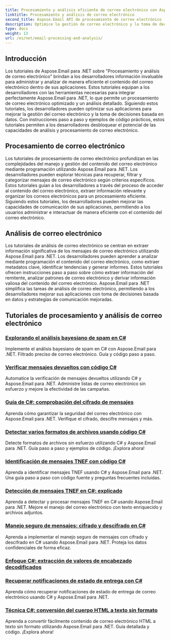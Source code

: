 ```yaml
---
title: Procesamiento y análisis eficiente de correo electrónico con Aspose.Email para .NET
linktitle: Procesamiento y análisis de correo electrónico
second_title: Aspose.Email API de procesamiento de correo electrónico .NET
description: Optimice la gestión de correo electrónico y la toma de decisiones de su aplicación con los tutoriales de Aspose.Email para .NET sobre procesamiento optimizado de correo electrónico y análisis detallados. Aprenda a recuperar, organizar y analizar el contenido del correo electrónico mediante programación. Explore ejemplos prácticos para mejorar la comunicación y las estrategias basadas en datos.
type: docs
weight: 13
url: /es/net/email-processing-and-analysis/
---
```


## Introducción

Los tutoriales de Aspose.Email para .NET sobre "Procesamiento y análisis de correo electrónico" brindan a los desarrolladores información invaluable para administrar y analizar de manera eficiente el contenido del correo electrónico dentro de sus aplicaciones. Estos tutoriales equipan a los desarrolladores con las herramientas necesarias para integrar perfectamente Aspose.Email para .NET, lo que permite un procesamiento de correo electrónico optimizado y un análisis detallado. Siguiendo estos tutoriales, los desarrolladores pueden optimizar sus aplicaciones para mejorar la gestión del correo electrónico y la toma de decisiones basada en datos. Con instrucciones paso a paso y ejemplos de código prácticos, estos tutoriales permiten a los desarrolladores desbloquear el potencial de las capacidades de análisis y procesamiento de correo electrónico.

## Procesamiento de correo electrónico

Los tutoriales de procesamiento de correo electrónico profundizan en las complejidades del manejo y gestión del contenido del correo electrónico mediante programación utilizando Aspose.Email para .NET. Los desarrolladores pueden explorar técnicas para recuperar, filtrar y categorizar mensajes de correo electrónico según criterios específicos. Estos tutoriales guían a los desarrolladores a través del proceso de acceder al contenido del correo electrónico, extraer información relevante y organizar los correos electrónicos para un procesamiento eficiente. Siguiendo estos tutoriales, los desarrolladores pueden mejorar las capacidades de comunicación de sus aplicaciones, permitiendo a los usuarios administrar e interactuar de manera eficiente con el contenido del correo electrónico.

## Análisis de correo electrónico

Los tutoriales de análisis de correo electrónico se centran en extraer información significativa de los mensajes de correo electrónico utilizando Aspose.Email para .NET. Los desarrolladores pueden aprender a analizar mediante programación el contenido del correo electrónico, como extraer metadatos clave, identificar tendencias y generar informes. Estos tutoriales ofrecen instrucciones paso a paso sobre cómo extraer información del remitente, analizar patrones de correo electrónico y derivar información valiosa del contenido del correo electrónico. Aspose.Email para .NET simplifica las tareas de análisis de correo electrónico, permitiendo a los desarrolladores mejorar sus aplicaciones con toma de decisiones basada en datos y estrategias de comunicación mejoradas.

## Tutoriales de procesamiento y análisis de correo electrónico
### [Explorando el análisis bayesiano de spam en C#](./exploring-bayesian-spam-analysis-in-csharp/)
Implemente el análisis bayesiano de spam en C# con Aspose.Email para .NET. Filtrado preciso de correo electrónico. Guía y código paso a paso.
### [Verificar mensajes devueltos con código C#](./verifying-bounced-messages-with-csharp-code/)
Automatice la verificación de mensajes devueltos utilizando C# y Aspose.Email para .NET. Administre listas de correo electrónico sin esfuerzo y mejore la efectividad de las campañas. 
### [Guía de C#: comprobación del cifrado de mensajes](./csharp-guide-checking-messages-for-encryption/)
Aprenda cómo garantizar la seguridad del correo electrónico con Aspose.Email para .NET. Verifique el cifrado, descifre mensajes y más.
### [Detectar varios formatos de archivos usando código C#](./detecting-various-file-formats-using-csharp-code/)
Detecte formatos de archivos sin esfuerzo utilizando C# y Aspose.Email para .NET. Guía paso a paso y ejemplos de código. ¡Explora ahora!
### [Identificación de mensajes TNEF con código C#](./identifying-tnef-messages-with-csharp-code/)
Aprenda a identificar mensajes TNEF usando C# y Aspose.Email para .NET. Una guía paso a paso con código fuente y preguntas frecuentes incluidas.
### [Detección de mensajes TNEF en C#: explicado](./tnef-message-detection-in-csharp-explained/)
Aprenda a detectar y procesar mensajes TNEF en C# usando Aspose.Email para .NET. Mejore el manejo del correo electrónico con texto enriquecido y archivos adjuntos.
### [Manejo seguro de mensajes: cifrado y descifrado en C#](./secure-message-handling-encryption-and-decryption-in-csharp/)
Aprenda a implementar el manejo seguro de mensajes con cifrado y descifrado en C# usando Aspose.Email para .NET. Proteja los datos confidenciales de forma eficaz.
### [Enfoque C#: extracción de valores de encabezado decodificados](./csharp-approach-extracting-decoded-header-values/)
### [Recuperar notificaciones de estado de entrega con C#](./retrieving-delivery-status-notifications-with-csharp/)
Aprenda cómo recuperar notificaciones de estado de entrega de correo electrónico usando C# y Aspose.Email para .NET.
### [Técnica C#: conversión del cuerpo HTML a texto sin formato](./csharp-technique-converting-html-body-to-plain-text/)
Aprenda a convertir fácilmente contenido de correo electrónico HTML a texto sin formato utilizando Aspose.Email para .NET. Guía detallada y código. ¡Explora ahora!
